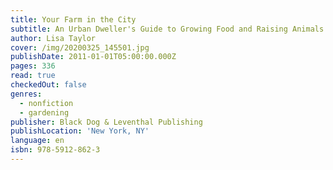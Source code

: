 ```yaml
---
title: Your Farm in the City
subtitle: An Urban Dweller's Guide to Growing Food and Raising Animals
author: Lisa Taylor
cover: /img/20200325_145501.jpg
publishDate: 2011-01-01T05:00:00.000Z
pages: 336
read: true
checkedOut: false
genres:
  - nonfiction
  - gardening
publisher: Black Dog & Leventhal Publishing
publishLocation: 'New York, NY'
language: en
isbn: 978-5912-862-3
---
```

